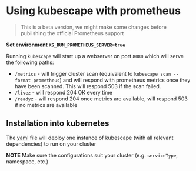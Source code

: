 # Using kubescape with prometheus

> This is a beta version, we might make some changes before publishing the official Prometheus support

**Set environment `KS_RUN_PROMETHEUS_SERVER=true`**

Running `kubescape` will start up a webserver on port `8080` which will serve the following paths: 

* `/metrics` - will trigger cluster scan (equivalent to `kubescape scan --format prometheus`) and will respond with prometheus metrics once they have been scanned. This will respond 503 if the scan failed.
* `/livez` - will respond 204 OK every time
* `/readyz` - will respond 204 once metrics are available, will respond 503 if no metrics are available

## Installation into kubernetes

The [yaml](ks-prometheus-support.yaml) file will deploy one instance of kubescape (with all relevant dependencies) to run on your cluster

**NOTE** Make sure the configurations suit your cluster (e.g. `serviceType`, namespace, etc.)